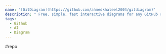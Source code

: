 ```yaml
---
name: "[GitDiagram](https://github.com/ahmedkhaleel2004/gitdiagram)"
description: " Free, simple, fast interactive diagrams for any GitHub repository"
tags:
  - Github
  - AI
  - Diagram
---
```

#repo